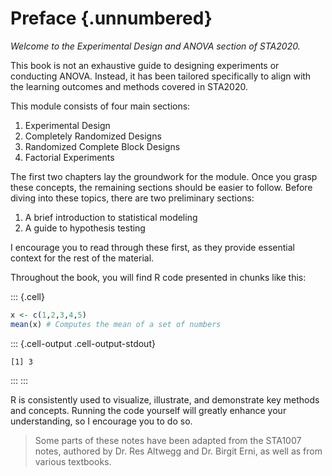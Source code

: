# Preface {.unnumbered}

*Welcome to the Experimental Design and ANOVA section of STA2020.*

This book is not an exhaustive guide to designing experiments or conducting ANOVA. Instead, it has been tailored specifically to align with the learning outcomes and methods covered in STA2020.

This module consists of four main sections:

1.  Experimental Design
2.  Completely Randomized Designs
3.  Randomized Complete Block Designs
4.  Factorial Experiments

The first two chapters lay the groundwork for the module. Once you grasp these concepts, the remaining sections should be easier to follow. Before diving into these topics, there are two preliminary sections:

1.  A brief introduction to statistical modeling
2.  A guide to hypothesis testing

I encourage you to read through these first, as they provide essential context for the rest of the material.

Throughout the book, you will find R code presented in chunks like this:






::: {.cell}

```{.r .cell-code}
x <- c(1,2,3,4,5)
mean(x) # Computes the mean of a set of numbers  
```

::: {.cell-output .cell-output-stdout}

```
[1] 3
```


:::
:::






R is consistently used to visualize, illustrate, and demonstrate key methods and concepts. Running the code yourself will greatly enhance your understanding, so I encourage you to do so.

> Some parts of these notes have been adapted from the STA1007 notes, authored by Dr. Res Altwegg and Dr. Birgit Erni, as well as from various textbooks.
